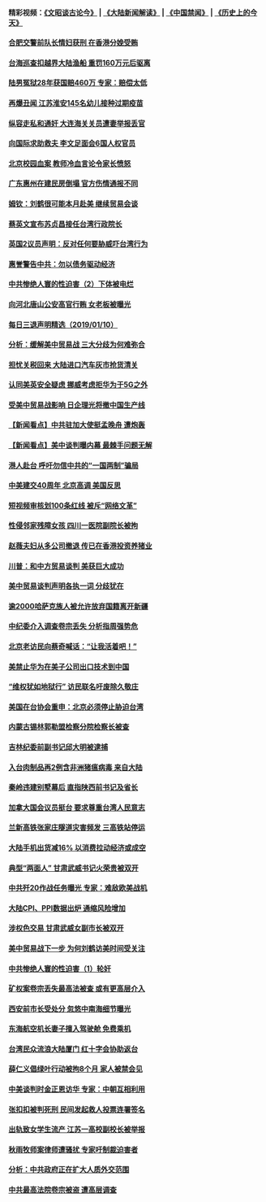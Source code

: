 #### 精彩视频：[《文昭谈古论今》](https://github.com/gfw-breaker/wenzhao/blob/master/README.md?t=01110931) | [《大陆新闻解读》](https://github.com/gfw-breaker/ntdtv-comedy/blob/master/README.md?t=01110931) | [《中国禁闻》](https://github.com/gfw-breaker/ntdtv-news/blob/master/README.md?t=01110931) | [《历史上的今天》](https://github.com/gfw-breaker/today-in-history/blob/master/README.md?t=01110931) 

#### [合肥交警前队长情妇获刑 在香港分娩受贿](../pages/nsc413/n10967742.md?t=01110931) 


#### [台海巡查扣越界大陆渔船 重罚160万元后驱离](../pages/nsc413/n10968245.md?t=01110931) 

#### [陆男冤狱28年获国赔460万 专家：赔偿太低](../pages/nsc413/n10967953.md?t=01110931) 

#### [再爆丑闻 江苏淮安145名幼儿接种过期疫苗](../pages/nsc413/n10967610.md?t=01110931) 

#### [纵容走私和通奸 大连海关关员遭妻举报丢官](../pages/nsc413/n10967458.md?t=01110931) 

#### [向国际求助救夫 李文足面会6国人权官员](../pages/nsc413/n10967070.md?t=01110931) 

#### [北京校园血案 教师冷血言论令家长愤怒](../pages/nsc413/n10967256.md?t=01110931) 

#### [广东惠州在建民房倒塌 官方伤情通报不同](../pages/nsc413/n10967196.md?t=01110931) 

#### [姆钦：刘鹤很可能本月赴美 继续贸易会谈](../pages/nsc413/n10967146.md?t=01110931) 

#### [蔡英文宣布苏贞昌接任台湾行政院长](../pages/nsc413/n10967288.md?t=01110931) 

#### [英国2议员声明：反对任何要胁威吓台湾行为](../pages/nsc413/n10967138.md?t=01110931) 

#### [惠誉警告中共：勿以债务驱动经济](../pages/nsc413/n10967239.md?t=01110931) 

#### [中共惨绝人寰的性迫害（2）下体被电烂](../pages/nsc413/n10873575.md?t=01110931) 

#### [向河北唐山公安高官行贿 女老板被曝光](../pages/nsc413/n10967074.md?t=01110931) 

#### [每日三退声明精选（2019/01/10）](../pages/nsc413/n10967092.md?t=01110931) 

#### [分析：缓解美中贸易战 三大分歧为何难弥合](../pages/nsc413/n10966845.md?t=01110931) 

#### [担忧关税回来 大陆进口汽车灰市抢货清关](../pages/nsc413/n10966734.md?t=01110931) 

#### [认同美英安全疑虑 挪威考虑拒华为于5G之外](../pages/nsc413/n10966374.md?t=01110931) 

#### [受美中贸易战影响 日企理光将撤中国生产线](../pages/nsc413/n10966743.md?t=01110931) 

#### [【新闻看点】中共驻加大使挺孟晚舟 遭炮轰](../pages/nsc413/n10966495.md?t=01110931) 

#### [【新闻看点】美中谈判曝内幕 最棘手问题无解](../pages/nsc413/n10966115.md?t=01110931) 

#### [港人赴台 呼吁勿信中共的“一国两制”骗局](../pages/nsc413/n10966692.md?t=01110931) 

#### [中美建交40周年 北京高调 美国反思](../pages/nsc413/n10966555.md?t=01110931) 

#### [短视频审核划100条红线 被斥“网络文革”](../pages/nsc413/n10966551.md?t=01110931) 

#### [性侵邻家残障女孩 四川一医院副院长被拘](../pages/nsc413/n10966620.md?t=01110931) 

#### [赵薇夫妇从多公司撤退 传已在香港投资养猪业](../pages/nsc413/n10966406.md?t=01110931) 

#### [川普：和中方贸易谈判 美获巨大成功](../pages/nsc413/n10966506.md?t=01110931) 

#### [美中贸易谈判声明各执一词 分歧犹在](../pages/nsc413/n10966376.md?t=01110931) 

#### [逾2000哈萨克族人被允许放弃国籍离开新疆](../pages/nsc413/n10966482.md?t=01110931) 

#### [中纪委介入调查卷宗丢失 分析指周强势危](../pages/nsc413/n10966358.md?t=01110931) 

#### [北京老访民向蔡奇喊话：“让我活着吧！”](../pages/nsc413/n10966405.md?t=01110931) 

#### [美禁止华为在美子公司出口技术到中国](../pages/nsc413/n10966359.md?t=01110931) 


#### [“维权犹如地狱行” 访民联名吁废除久敬庄](../pages/nsc413/n10966121.md?t=01110931) 

#### [美国在台协会重申：北京必须停止胁迫台湾](../pages/nsc413/n10965896.md?t=01110931) 

#### [内蒙古锡林郭勒盟检察分院检察长被查](../pages/nsc413/n10966064.md?t=01110931) 

#### [吉林纪委前副书记邱大明被逮捕](../pages/nsc413/n10965662.md?t=01110931) 

#### [入台肉制品再2例含非洲猪瘟病毒 来自大陆](../pages/nsc413/n10966156.md?t=01110931) 

#### [秦岭违建别墅幕后 直指陕西前书记及省长](../pages/nsc413/n10965889.md?t=01110931) 

#### [加拿大国会议员挺台 要求尊重台湾人民意志](../pages/nsc413/n10965912.md?t=01110931) 

#### [兰新高铁张家庄隧道灾害频发 三高铁站停运](../pages/nsc413/n10965593.md?t=01110931) 

#### [大陆手机出货减16% 以消费拉动经济或成空](../pages/nsc413/n10964682.md?t=01110931) 

#### [典型“两面人” 甘肃武威书记火荣贵被双开](../pages/nsc413/n10965399.md?t=01110931) 

#### [中共歼20作战任务曝光 专家：难敌欧美战机](../pages/nsc413/n10965390.md?t=01110931) 

#### [大陆CPI、PPI数据出炉 通缩风险增加](../pages/nsc413/n10964968.md?t=01110931) 

#### [涉权色交易 甘肃武威女副市长被双开](../pages/nsc413/n10965465.md?t=01110931) 

#### [美中贸易战下一步 为何刘鹤访美时间受关注](../pages/nsc413/n10964471.md?t=01110931) 

#### [中共惨绝人寰的性迫害（1）轮奸](../pages/nsc413/n10875552.md?t=01110931) 

#### [矿权案卷宗丢失最高法被查 或有更高层介入](../pages/nsc413/n10964997.md?t=01110931) 

#### [西安前市长受处分 忽悠中南海细节曝光](../pages/nsc413/n10965172.md?t=01110931) 

#### [东海航空机长妻子擅入驾驶舱  免费乘机](../pages/nsc413/n10965022.md?t=01110931) 

#### [台湾民众流浪大陆厦门 红十字会协助返台](../pages/nsc413/n10964898.md?t=01110931) 

#### [薛仁义倡绿叶行动被拘8个月 家人被禁会见](../pages/nsc413/n10964891.md?t=01110931) 

#### [中美谈判时金正恩访华 专家：中朝互相利用](../pages/nsc413/n10964876.md?t=01110931) 

#### [张扣扣被判死刑 民间发起救人投票连署签名](../pages/nsc413/n10964339.md?t=01110931) 

#### [出轨致女学生流产 江苏一高校副校长被举报](../pages/nsc413/n10964648.md?t=01110931) 

#### [秋雨牧师案律师遭骚扰 专家吁制裁迫害者](../pages/nsc413/n10964565.md?t=01110931) 

#### [分析：中共政府正在扩大人质外交范围](../pages/nsc413/n10964360.md?t=01110931) 

#### [中共最高法院卷宗被盗 遭高层调查](../pages/nsc413/n10962910.md?t=01110931) 

